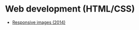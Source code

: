 # Web development (HTML/CSS)

- [Responsive images (2014)](http://alistapart.com/article/responsive-images-in-practice)
